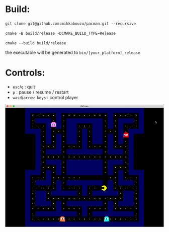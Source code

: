 # Build:

`git clone git@github.com:mikkabouzu/pacman.git --recursive`

`cmake -B build/release -DCMAKE_BUILD_TYPE=Release`

`cmake --build build/release`

the executable will be generated to `bin/[your_platform]_release`

# Controls:
  * `esc`/`q` : quit
  * `p` : pause / resume / restart
  * `wasd`/`arrow keys` : control player


![in action](./pacman.gif)
